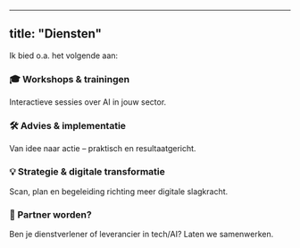 
---
title: "Diensten"
---

Ik bied o.a. het volgende aan:

### 🎓 Workshops & trainingen
Interactieve sessies over AI in jouw sector.

### 🛠 Advies & implementatie
Van idee naar actie – praktisch en resultaatgericht.

### 💡 Strategie & digitale transformatie
Scan, plan en begeleiding richting meer digitale slagkracht.

### 🤝 Partner worden?
Ben je dienstverlener of leverancier in tech/AI? Laten we samenwerken.
